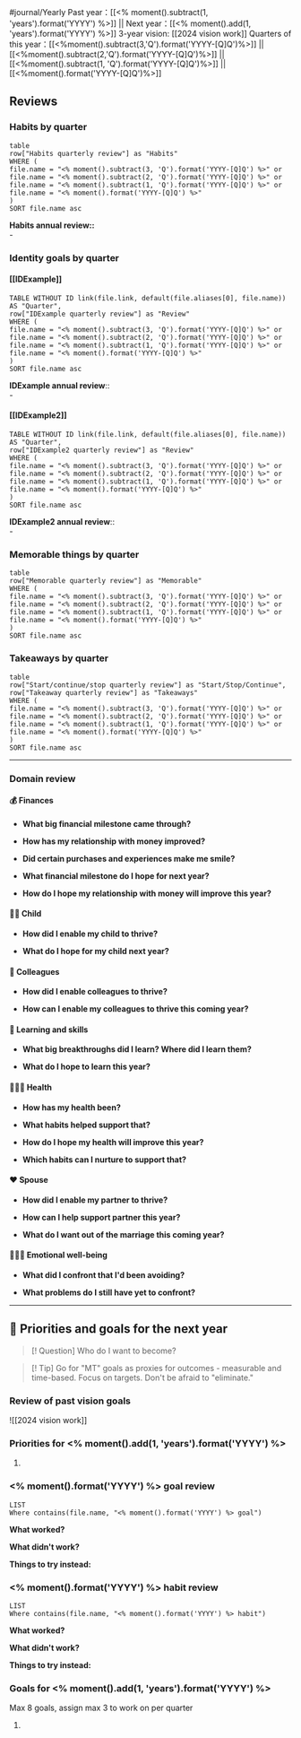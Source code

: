 #journal/Yearly
Past year：[[<% moment().subtract(1, 'years').format('YYYY') %>]] || Next year：[[<% moment().add(1, 'years').format('YYYY') %>]]
3-year vision: [[2024 vision work]]
Quarters of this year：[[<%moment().subtract(3,'Q').format('YYYY-[Q]Q')%>]] || [[<%moment().subtract(2,'Q').format('YYYY-[Q]Q')%>]] || [[<%moment().subtract(1, 'Q').format('YYYY-[Q]Q')%>]] || [[<%moment().format('YYYY-[Q]Q')%>]] 


## Reviews
### Habits by quarter
```dataview
table 
row["Habits quarterly review"] as "Habits"
WHERE (
file.name = "<% moment().subtract(3, 'Q').format('YYYY-[Q]Q') %>" or
file.name = "<% moment().subtract(2, 'Q').format('YYYY-[Q]Q') %>" or
file.name = "<% moment().subtract(1, 'Q').format('YYYY-[Q]Q') %>" or
file.name = "<% moment().format('YYYY-[Q]Q') %>"
)
SORT file.name asc
```
**Habits annual review::**<br>- 


### Identity goals by quarter
#### [[IDExample]]
```dataview
TABLE WITHOUT ID link(file.link, default(file.aliases[0], file.name)) AS "Quarter",
row["IDExample quarterly review"] as "Review"
WHERE (
file.name = "<% moment().subtract(3, 'Q').format('YYYY-[Q]Q') %>" or
file.name = "<% moment().subtract(2, 'Q').format('YYYY-[Q]Q') %>" or
file.name = "<% moment().subtract(1, 'Q').format('YYYY-[Q]Q') %>" or
file.name = "<% moment().format('YYYY-[Q]Q') %>"
)
SORT file.name asc
```
**IDExample annual review**:: <br>- 

#### [[IDExample2]]
```dataview
TABLE WITHOUT ID link(file.link, default(file.aliases[0], file.name)) AS "Quarter",
row["IDExample2 quarterly review"] as "Review"
WHERE (
file.name = "<% moment().subtract(3, 'Q').format('YYYY-[Q]Q') %>" or
file.name = "<% moment().subtract(2, 'Q').format('YYYY-[Q]Q') %>" or
file.name = "<% moment().subtract(1, 'Q').format('YYYY-[Q]Q') %>" or
file.name = "<% moment().format('YYYY-[Q]Q') %>"
)
SORT file.name asc
```
**IDExample2 annual review**:: <br>- 



### Memorable things by quarter
```dataview
table 
row["Memorable quarterly review"] as "Memorable"
WHERE (
file.name = "<% moment().subtract(3, 'Q').format('YYYY-[Q]Q') %>" or
file.name = "<% moment().subtract(2, 'Q').format('YYYY-[Q]Q') %>" or
file.name = "<% moment().subtract(1, 'Q').format('YYYY-[Q]Q') %>" or
file.name = "<% moment().format('YYYY-[Q]Q') %>"
)
SORT file.name asc
```

### Takeaways by quarter
```dataview
table 
row["Start/continue/stop quarterly review"] as "Start/Stop/Continue",
row["Takeaway quarterly review"] as "Takeaways"
WHERE (
file.name = "<% moment().subtract(3, 'Q').format('YYYY-[Q]Q') %>" or
file.name = "<% moment().subtract(2, 'Q').format('YYYY-[Q]Q') %>" or
file.name = "<% moment().subtract(1, 'Q').format('YYYY-[Q]Q') %>" or
file.name = "<% moment().format('YYYY-[Q]Q') %>"
)
SORT file.name asc
```




---

### Domain review
#### 💰 Finances
- **What big financial milestone came through?**

- **How has my relationship with money improved?**

- **Did certain purchases and experiences make me smile?**

- **What financial milestone do I hope for next year?**

- **How do I hope my relationship with money will improve this year?**


#### 👼🏻 Child
- **How did I enable my child to thrive?**

- **What do I hope for my child next year?**


#### 🧳 Colleagues
- **How did I enable colleagues to thrive?**

- **How can I enable my colleagues to thrive this coming year?**


#### 🧠 Learning and skills
- **What big breakthroughs did I learn? Where did I learn them?**

- **What do I hope to learn this year?**


#### 👩🏻‍⚕️ Health
- **How has my health been?**

- **What habits helped support that?**

- **How do I hope my health will improve this year?**

- **Which habits can I nurture to support that?**


#### ❤️ Spouse
- **How did I enable my partner to thrive?**

- **How can I help support partner this year?**

- **What do I want out of the marriage this coming year?**


#### 🧘🏻‍♀️ Emotional well-being
- **What did I confront that I'd been avoiding?**

- **What problems do I still have yet to confront?**


---

## 🎯 Priorities and goals for the next year

>[! Question]
>Who do I want to become?

>[! Tip]
>Go for "MT" goals as proxies for outcomes - measurable and time-based. Focus on targets. Don't be afraid to "eliminate."

### Review of past vision goals
![[2024 vision work]]

### Priorities for <% moment().add(1, 'years').format('YYYY') %>

1. 


### <% moment().format('YYYY') %> goal review
```dataview
LIST
Where contains(file.name, "<% moment().format('YYYY') %> goal")
```

**What worked?**


**What didn't work?**


**Things to try instead:**



### <% moment().format('YYYY') %> habit review
```dataview
LIST
Where contains(file.name, "<% moment().format('YYYY') %> habit")
```
**What worked?**


**What didn't work?**


**Things to try instead:**



### Goals for <% moment().add(1, 'years').format('YYYY') %>
Max 8 goals, assign max 3 to work on per quarter

1. 
